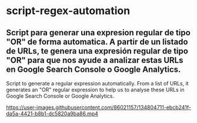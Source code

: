 # script-regex-automation
Script para generar una expresion regular de tipo "OR" de forma automatica.
A partir de un listado de URLs, te genera una expresión regular de tipo "OR" para que nos ayude a analizar estas URLs en Google Search Console o Google Analytics.
-------------------------------------------------------------------------------------------------------------------------------------------------------------------------------
Script to generate a regular expression automatically.
From a list of URLs, it generates an "OR" regular expression to help us to analyse these URLs in Google Search Console or Google Analytics.


https://user-images.githubusercontent.com/86021157/134804711-ebcb241f-da5a-4421-b8b1-dc5820a9ba86.mp4


